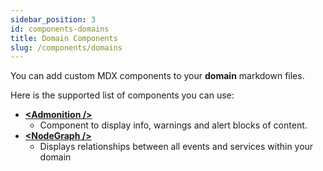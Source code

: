 ```yaml
---
sidebar_position: 3
id: components-domains
title: Domain Components
slug: /components/domains
---  
```


You can add custom MDX components to your **domain** markdown files.

Here is the supported list of components you can use:

- **[<Admonition /\>](/docs/components/overview#admonition-)**
    - Component to display info, warnings and alert blocks of content.
- **[<NodeGraph /\>](/docs/components/overview#nodegraph-)**
    - Displays relationships between all events and services within your domain

